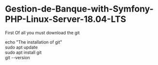 # Gestion-de-Banque-with-Symfony-PHP-Linux-Server-18.04-LTS

First Of all you must download the git<br> 

echo "The installation of git"<br>
sudo apt update<br>
sudo apt install git<br>
git --version<br>
